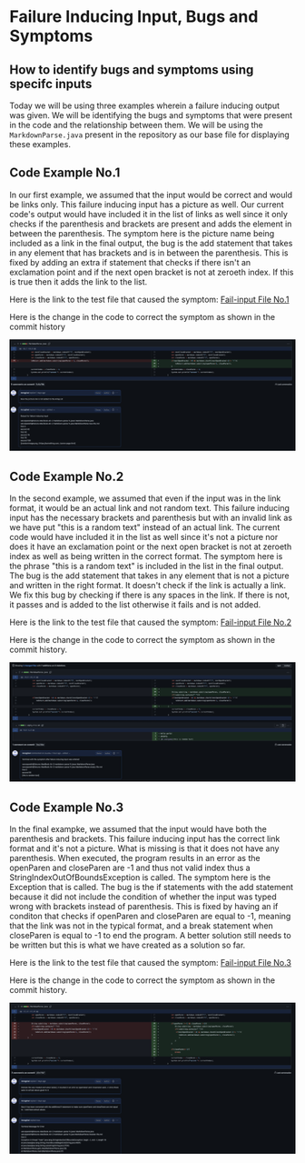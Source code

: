 # Failure Inducing Input, Bugs and Symptoms

## How to identify bugs and symptoms using specifc inputs

Today we will be using three examples wherein a failure inducing output was given. We will be identifying the bugs and symptoms that were present in the code and the relationship between them.
We will be using the ```MarkdownParse.java``` present in the repository as our base file for displaying these examples.

## **Code Example No.1**

In our first example, we assumed that the input would be correct and would be links only. 
This failure inducing input has a picture as well. Our current code's output would have included it in the list of links as well since it only checks if the parenthesis and brackets are present and adds the element in between the parenthesis.
The symptom here is the picture name being included as a link in the final output, the bug is the add statement that takes in any element that has brackets and is in between the parenthesis. This is fixed by adding an extra if statement that checks if there isn't an exclamation point and if the next open bracket is not at zeroeth index.
If this is true then it adds the link to the list.

Here is the link to the test file that caused the symptom: [Fail-input File No.1](new-file.md)

Here is the change in the code to correct the symptom as shown in the commit history

![Correction made as displayed in Commint history](Picture1.png)

## **Code Example No.2**

In the second example, we assumed that even if the input was in the link format, it would be an actual link and not random text.
This failure inducing input has the necessary brackets and parenthesis but with an invalid link as we have put "this is a random text" instead of an actual link.
The current code would have included it in the list as well since it's not a picture nor does it have an exclamation point or the next open bracket is not at zeroeth index as well as being written in the correct format. The symptom here is the phrase "this is a random text" is included in the list in the final output. The bug is the add statement that takes in any element that is not a picture and written in the right format. It doesn't check if the link is actually a link. We fix this bug by checking if there is any spaces in the link. If there is not, it passes and is added to the list otherwise it fails and is not added.

Here is the link to the test file that caused the symptom: [Fail-input File No.2](empty-file.md)

Here is the change in the code to correct the symptom as shown in the commit history.

![Correction made as displayed in Commint history](Picture2.png)

## **Code Example No.3**

In the final exampke, we assumed that the input would have both the parenthesis and brackets. This failure inducing input has the correct link format and it's not a picture. What is missing is that it does not have any parenthesis. When executed, the program results in an error as the openParen and closeParen are -1 and thus not valid index thus a StringIndexOutOfBoundsException is called. The symptom here is the Exception that is called. The bug is the if statements with the add statement because it did not include the condition of whether the input was typed wrong with brackets instead of parenthesis. This is fixed by having an if conditon that checks if openParen and closeParen are equal to -1, meaning that the link was not in the typical format, and a break statement when closeParen is equal to -1 to end the program. A better solution still needs to be written but this is what we have created as a solution so far.

Here is the link to the test file that caused the symptom: [Fail-input File No.3](bracket-file.md)

Here is the change in the code to correct the symptom as shown in the commit history. 

![Correction made as displayed in Commint history](Picture3.png)



